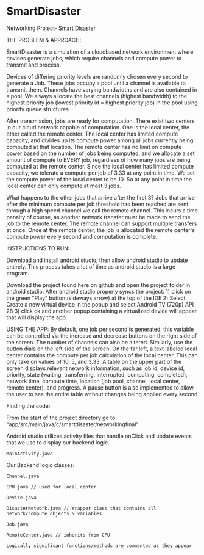 # SmartDisaster
Networking Project- Smart Disaster

THE PROBLEM & APPROACH:

  SmartDisaster is a simulation of a cloudbased network environment where devices generate jobs, which require channels and compute power to transmit and process.

  Devices of differing priority levels are randomly chosen every second to generate a Job. These jobs occupy a pool until a channel is available to transmit them. Channels have varying bandwidths and are also contained in a pool. We always allocate the best channels (highest bandwidth) to the highest priority job (lowest priority id = highest priority job) in the pool using priority queue structures.

  After transmission, jobs are ready for computation. There exist two centers in our cloud network capable of computation. One is the local center, the other called the remote center. The local center has limited compute capacity, and divides up its compute power among all jobs currently being computed at that location. The remote center has no limit on compute power based on the number of jobs being computed, and we allocate a set amount of compute to EVERY job, regardless of how many jobs are being computed at the remote center. Since the local center has limited compute capacity, we tolerate a compute per job of 3.33 at any point in time. We set the compute power of the local center to be 10. So at any point in time the local center can only compute at most 3 jobs. 

  What happens to the other jobs that arrive after the first 3? Jobs that arrive after the minimum compute per job threshold has been reached are sent through a high speed channel we call the remote channel. This incurs a time penalty of course, as another network transfer must be made to send the job to the remote center. The remote channel can support multiple transfers at once. Once at the remote center, the job is allocated the remote center's compute power every second and computation is complete.

INSTRUCTIONS TO RUN:

  Download and install android studio, then allow android studio to update entirely. This process takes a lot of time as android studio is a large program.

  Download the project found here on github and open the project folder in android studio.
  After android studio properly syncs the project:
    1) click on the green "Play" button (sideways arrow) at the top of the IDE
    2) Select Create a new virtual device in the popup and select Android TV (720p) API 28
    3) click ok and another popup containing a virtualized device will appear that will display the app.

USING THE APP:
  By default, one job per second is generated, this variable can be controlled via the increase and decrease buttons on the right side of the screen.
  The number of channels can also be altered. Similarly, use the button dials on the left side of the screen.
  On the far left, a text labeled local center contains the compute per job calculation of the local center. This can only take on values of 10, 5, and 3.33.
  A table on the upper part of the screen displays relevant network information, such as job id, device id, priority, state (waiting, transferring, interrupted, computing, completed), network time, compute time, location (job pool, channel, local center, remote center), and progress.
  A pause button is also implemented to allow the user to see the entire table without changes being applied every second

Finding the code:
  
  From the start of the project directory go to: "app/src/main/java/c/smartdisaster/networkingfinal"

  Android studio utilizes activity files that handle onClick and update events that we use to display our backend logic.
  
    MainActivity.java
    
  Our Backend logic classes:
  
    Channel.java 
    
    CPU.java // used for local center
    
    Device.java
    
    DisasterNetwork.java // Wrapper class that contains all network/compute objects & variables
    
    Job.java
    
    RemoteCenter.java // inherits from CPU
  
    Logically significant functions/methods are commented as they appear
  
